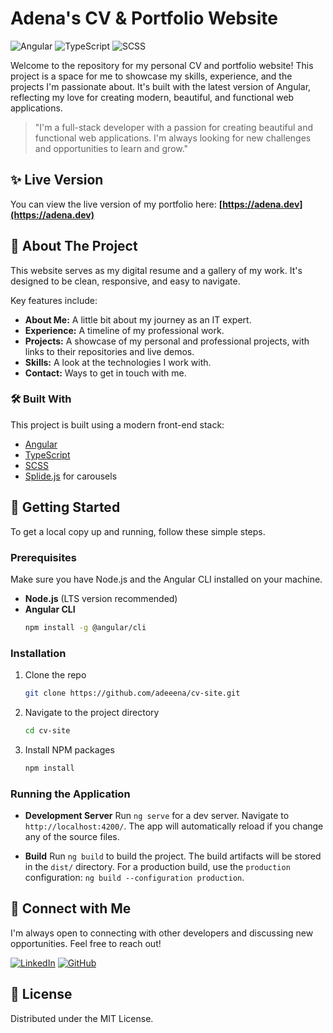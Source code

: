 # Adena's CV & Portfolio Website

![Angular](https://img.shields.io/badge/Angular-DD0031?style=for-the-badge&logo=angular&logoColor=white) ![TypeScript](https://img.shields.io/badge/TypeScript-007ACC?style=for-the-badge&logo=typescript&logoColor=white) ![SCSS](https://img.shields.io/badge/SCSS-CC6699?style=for-the-badge&logo=sass&logoColor=white)

Welcome to the repository for my personal CV and portfolio website! This project is a space for me to showcase my skills, experience, and the projects I'm passionate about. It's built with the latest version of Angular, reflecting my love for creating modern, beautiful, and functional web applications.

> "I'm a full-stack developer with a passion for creating beautiful and functional web applications. I'm always looking for new challenges and opportunities to learn and grow."

## ✨ Live Version

You can view the live version of my portfolio here: **[https://adena.dev](https://adena.dev)**

## 🚀 About The Project

This website serves as my digital resume and a gallery of my work. It's designed to be clean, responsive, and easy to navigate.

Key features include:
*   **About Me:** A little bit about my journey as an IT expert.
*   **Experience:** A timeline of my professional work.
*   **Projects:** A showcase of my personal and professional projects, with links to their repositories and live demos.
*   **Skills:** A look at the technologies I work with.
*   **Contact:** Ways to get in touch with me.

### 🛠️ Built With

This project is built using a modern front-end stack:

*   [Angular](https://angular.io/)
*   [TypeScript](https://www.typescriptlang.org/)
*   [SCSS](https://sass-lang.com/)
*   [Splide.js](https://splidejs.com/) for carousels

## 🏁 Getting Started

To get a local copy up and running, follow these simple steps.

### Prerequisites

Make sure you have Node.js and the Angular CLI installed on your machine.

*   **Node.js** (LTS version recommended)
*   **Angular CLI**
    ```sh
    npm install -g @angular/cli
    ```

### Installation

1.  Clone the repo
    ```sh
    git clone https://github.com/adeeena/cv-site.git
    ```
2.  Navigate to the project directory
    ```sh
    cd cv-site
    ```
3.  Install NPM packages
    ```sh
    npm install
    ```

### Running the Application

*   **Development Server**
    Run `ng serve` for a dev server. Navigate to `http://localhost:4200/`. The app will automatically reload if you change any of the source files.

*   **Build**
    Run `ng build` to build the project. The build artifacts will be stored in the `dist/` directory. For a production build, use the `production` configuration: `ng build --configuration production`.

## 🤝 Connect with Me

I'm always open to connecting with other developers and discussing new opportunities. Feel free to reach out!

[![LinkedIn][linkedin-shield]][linkedin-url]
[![GitHub][github-shield]][github-url]

<!-- MARKDOWN LINKS & IMAGES -->
<!-- Make sure to update these links with your actual profiles! -->
[linkedin-shield]: https://img.shields.io/badge/-LinkedIn-black.svg?style=for-the-badge&logo=linkedin&colorB=0077B5
[linkedin-url]: https://www.linkedin.com/in/adeeena

[github-shield]: https://img.shields.io/badge/-GitHub-black.svg?style=for-the-badge&logo=github&colorB=181717
[github-url]: https://github.com/adeeena

## 📄 License

Distributed under the MIT License.